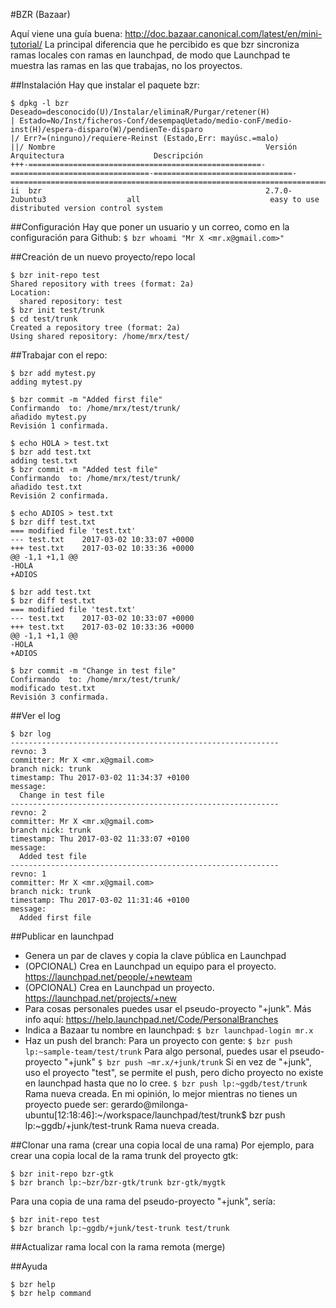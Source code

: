 #BZR (Bazaar)

Aquí viene una guía buena: http://doc.bazaar.canonical.com/latest/en/mini-tutorial/
La principal diferencia que he percibido es que bzr sincroniza ramas locales con ramas en launchpad,
de modo que Launchpad te muestra las ramas en las que trabajas, no los proyectos.

##Instalación
Hay que instalar el paquete bzr:
```
$ dpkg -l bzr
Deseado=desconocido(U)/Instalar/eliminaR/Purgar/retener(H)
| Estado=No/Inst/ficheros-Conf/desempaqUetado/medio-conF/medio-inst(H)/espera-disparo(W)/pendienTe-disparo
|/ Err?=(ninguno)/requiere-Reinst (Estado,Err: mayúsc.=malo)
||/ Nombre                                               Versión                         Arquitectura                    Descripción
+++-====================================================-===============================-===============================-==============================================================================================================
ii  bzr                                                  2.7.0-2ubuntu3                  all                             easy to use distributed version control system
```

##Configuración
Hay que poner un usuario y un correo, como en la configuración para Github:
`$ bzr whoami "Mr X <mr.x@gmail.com>"`

##Creación de un nuevo proyecto/repo local
```
$ bzr init-repo test
Shared repository with trees (format: 2a)
Location:
  shared repository: test
$ bzr init test/trunk
$ cd test/trunk
Created a repository tree (format: 2a)
Using shared repository: /home/mrx/test/
```

##Trabajar con el repo:
```
$ bzr add mytest.py
adding mytest.py

$ bzr commit -m "Added first file"
Confirmando  to: /home/mrx/test/trunk/
añadido mytest.py
Revisión 1 confirmada.

$ echo HOLA > test.txt
$ bzr add test.txt
adding test.txt
$ bzr commit -m "Added test file"
Confirmando  to: /home/mrx/test/trunk/
añadido test.txt
Revisión 2 confirmada.

$ echo ADIOS > test.txt
$ bzr diff test.txt
=== modified file 'test.txt'
--- test.txt    2017-03-02 10:33:07 +0000
+++ test.txt    2017-03-02 10:33:36 +0000
@@ -1,1 +1,1 @@
-HOLA
+ADIOS

$ bzr add test.txt
$ bzr diff test.txt
=== modified file 'test.txt'
--- test.txt    2017-03-02 10:33:07 +0000
+++ test.txt    2017-03-02 10:33:36 +0000
@@ -1,1 +1,1 @@
-HOLA
+ADIOS

$ bzr commit -m "Change in test file"
Confirmando  to: /home/mrx/test/trunk/
modificado test.txt
Revisión 3 confirmada.
```

##Ver el log
```
$ bzr log
------------------------------------------------------------
revno: 3
committer: Mr X <mr.x@gmail.com>
branch nick: trunk
timestamp: Thu 2017-03-02 11:34:37 +0100
message:
  Change in test file
------------------------------------------------------------
revno: 2
committer: Mr X <mr.x@gmail.com>
branch nick: trunk
timestamp: Thu 2017-03-02 11:33:07 +0100
message:
  Added test file
------------------------------------------------------------
revno: 1
committer: Mr X <mr.x@gmail.com>
branch nick: trunk
timestamp: Thu 2017-03-02 11:31:46 +0100
message:
  Added first file
```

##Publicar en launchpad
* Genera un par de claves y copia la clave pública en Launchpad
* (OPCIONAL) Crea en Launchpad un equipo para el proyecto. https://launchpad.net/people/+newteam
* (OPCIONAL) Crea en Launchpad un proyecto. https://launchpad.net/projects/+new
* Para cosas personales puedes usar el pseudo-proyecto "+junk". Más info aquí: https://help.launchpad.net/Code/PersonalBranches
* Indica a Bazaar tu nombre en launchpad:
`$ bzr launchpad-login mr.x`
* Haz un push del branch:
Para un proyecto con gente:
`$ bzr push lp:~sample-team/test/trunk`
Para algo personal, puedes usar el pseudo-proyecto "+junk"
`$ bzr push ~mr.x/+junk/trunk`
Si en vez de "+junk", uso el proyecto "test", se permite el push, pero dicho proyecto no existe en launchpad hasta que no lo cree.
`$ bzr push lp:~ggdb/test/trunk`
Rama nueva creada.
En mi opinión, lo mejor mientras no tienes un proyecto puede ser:
gerardo@milonga-ubuntu[12:18:46]:~/workspace/launchpad/test/trunk$ bzr push lp:~ggdb/+junk/test-trunk
Rama nueva creada.

##Clonar una rama (crear una copia local de una rama)
Por ejemplo, para crear una copia local de la rama trunk del proyecto gtk:
```
$ bzr init-repo bzr-gtk
$ bzr branch lp:~bzr/bzr-gtk/trunk bzr-gtk/mygtk
```
Para una copia de una rama del pseudo-proyecto "+junk", sería:
```
$ bzr init-repo test
$ bzr branch lp:~ggdb/+junk/test-trunk test/trunk
```

##Actualizar rama local con la rama remota (merge)


##Ayuda
```
$ bzr help
$ bzr help command
```
